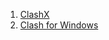 1. [ClashX](https://github.com/yichengchen/clashX)
2. [Clash for Windows](https://github.com/Fndroid/clash_for_windows_pkg)
